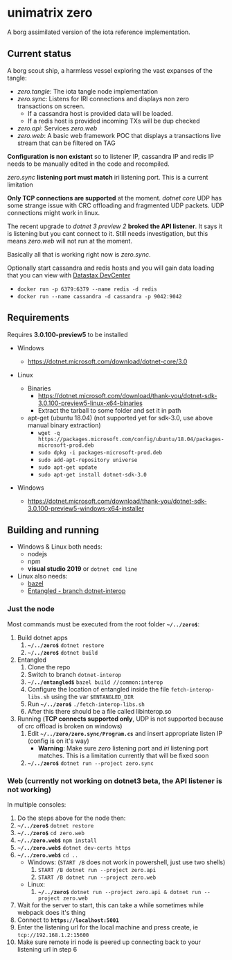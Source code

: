 # unimatrix zero

A borg assimilated version of the iota reference implementation.

## Current status

A borg scout ship, a harmless vessel exploring the vast expanses of the tangle:

- *zero.tangle*: The iota tangle node implementation
- *zero.sync*: Listens for IRI connections and displays non zero transactions on screen. 
  - If a cassandra host is provided data will be loaded. 
  - If a redis host is provided incoming TXs will be dup checked
- *zero.api*: Services *zero.web*
- *zero.web*: A basic web framework POC that displays a transactions live stream that can be filtered on TAG

**Configuration is non existant** so to listener IP, cassandra IP and redis IP needs to be manually edited in the code and recompiled.

*zero.sync* **listening port must match** iri listening port. This is a current limitation

**Only TCP connections are supported** at the moment. *dotnet core* UDP has some strange issue with CRC offloading and fragmented UDP packets. UDP connections might work in linux.

The recent upgrade to *dotnet 3 preview 2* **broked the API listener**. It says it is listening but you cant connect to it. Still needs investigation, but this means *zero.web* will not run at the moment.

Basically all that is working right now is *zero.sync*.

Optionally start cassandra and redis hosts and you will gain data loading that you can view with [Datastax DevCenter](https://academy.datastax.com/all-downloads)

- `docker run -p 6379:6379 --name redis -d redis`
- `docker run --name cassandra -d cassandra -p 9042:9042 `

## Requirements

Requires **3.0.100-preview5** to be installed
- Windows
  - https://dotnet.microsoft.com/download/dotnet-core/3.0
- Linux
  - Binaries
    - https://dotnet.microsoft.com/download/thank-you/dotnet-sdk-3.0.100-preview5-linux-x64-binaries
    - Extract the tarball to some folder and set it in path
  - apt-get (ubuntu 18.04) (not supported yet for sdk-3.0, use above manual binary extraction)
    - `wget -q https://packages.microsoft.com/config/ubuntu/18.04/packages-microsoft-prod.deb`
    - `sudo dpkg -i packages-microsoft-prod.deb`
    - `sudo add-apt-repository universe`
    - `sudo apt-get update`
    - `sudo apt-get install dotnet-sdk-3.0`

- Windows
  - https://dotnet.microsoft.com/download/thank-you/dotnet-sdk-3.0.100-preview5-windows-x64-installer

## Building and running

- Windows & Linux both needs:
  - nodejs
  - npm
  - **visual studio 2019** or `dotnet cmd line` 
- Linux also needs:
  - [bazel](https://bazel.build/)
  - [Entangled - branch dotnet-interop](https://gitlab.com/unimatrix-one/entangled/tree/dotnet-interop)

### Just the node

Most commands must be executed from the root folder **`~/../zero$`**:

1. Build dotnet apps
   1. **`~/../zero$`** `dotnet restore`
   2. **`~/../zero$`** `dotnet build`
2. Entangled
   1. Clone the repo
   2. Switch to branch `dotnet-interop`
   3. **`~/../entangled$`** `bazel build //common:interop`
   4. Configure the location of entangled inside the file `fetch-interop-libs.sh` using the var `$ENTANGLED_DIR`
   5. Run **`~/../zero$`** `./fetch-interop-libs.sh`
   6. After this there should be a file called libinterop.so
3. Running (**TCP connects supported only**, UDP is not supported because of crc offload is broken on windows)
   1. Edit **`~/../zero/zero.sync/Program.cs`** and insert appropriate listen IP (config is on it's way)
      - **Warning**: Make sure *zero* listening port and *iri* listening port matches. This is a limitation currently that will  be fixed soon
   2. **`~/../zero$`** `dotnet run --project zero.sync`

### Web (currently not working on dotnet3 beta, the API listener is not working)

In multiple consoles:

1. Do the steps above for the node then:
2. **`~/../zero$`** `dotnet restore`
3. **`~/../zero$`** `cd zero.web`
4. **`~/../zero.web$`** `npm install`
5. **`~/../zero.web$`** `dotnet dev-certs https`
6. **`~/../zero.web$`** `cd ..`
   - Windows: (`START /B` does not work in powershell, just use two shells)
     1. `START /B dotnet run --project zero.api`
     2. `START /B dotnet run --project zero.web`
   - Linux: 
     1. **`~/../zero$`** `dotnet run --project zero.api & dotnet run --project zero.web`
7. Wait for the server to start, this can take a while sometimes while webpack does it's thing
8. Connect to __`https://localhost:5001`__
9. Enter the listening url for the local machine and press create, ie `tcp://192.168.1.2:15600`
10. Make sure remote iri node is peered up connecting back to your listening url in step 6



